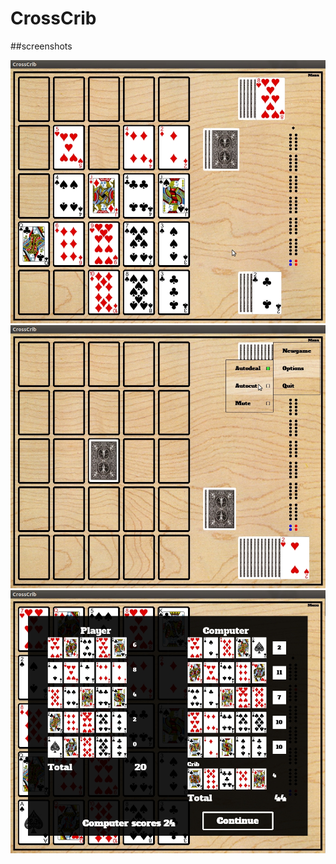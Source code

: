 # CrossCrib

##screenshots


![Alt text](data/screenshot1.jpg?raw=true)
![Alt text](data/screenshot2.jpg?raw=true)
![Alt text](data/screenshot3.jpg?raw=true)